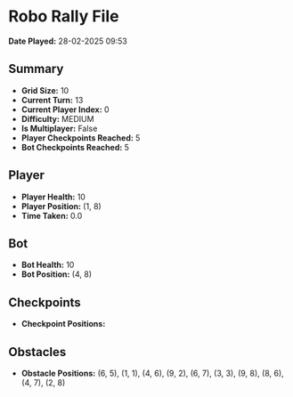 # Robo Rally File
**Date Played:** 28-02-2025 09:53

## Summary
- **Grid Size:** 10
- **Current Turn:** 13
- **Current Player Index:** 0
- **Difficulty:** MEDIUM
- **Is Multiplayer:** False
- **Player Checkpoints Reached:** 5
- **Bot Checkpoints Reached:** 5

## Player
- **Player Health:** 10
- **Player Position:** (1, 8)
- **Time Taken:** 0.0 

## Bot
- **Bot Health:** 10
- **Bot Position:** (4, 8)

## Checkpoints
- **Checkpoint Positions:** 

## Obstacles
- **Obstacle Positions:** (6, 5), (1, 1), (4, 6), (9, 2), (6, 7), (3, 3), (9, 8), (8, 6), (4, 7), (2, 8)

